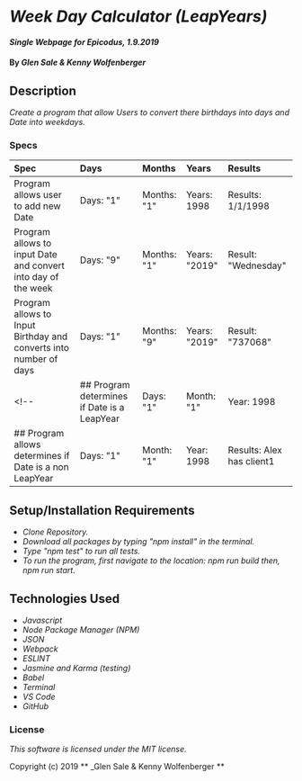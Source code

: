 #  _Week Day Calculator (LeapYears)_

#### _Single Webpage for Epicodus, 1.9.2019_

#### By _**Glen Sale & Kenny Wolfenberger**_

## Description

_Create a program that allow Users to convert there birthdays into days and Date into weekdays._


### Specs
| Spec | Days | Months | Years |  Results  |
| :-------------    | :------------- | :------------- | :------------- | :------------- |
| Program allows user to add new Date| Days: "1" | Months: "1" |  Years: 1998  |  Results: 1/1/1998  |
| Program allows to input Date and convert into day of the week  | Days: "9"  | Months: "1" |  Years: "2019" |  Result: "Wednesday"  |
| Program allows to Input Birthday  and converts into number of days | Days: "1" | Months: "9" |  Years: "2019" |  Result: "737068"  |
<!-- | ## Program determines if Date is a LeapYear| Days: "1" | Month: "1" |  Year: 1998  |  Results: Alex has client1  |
| ## Program allows determines if Date is a non LeapYear| Days: "1" | Month: "1" |  Year: 1998  |  Results: Alex has client1  | -->


## Setup/Installation Requirements
* _Clone Repository._
* _Download all packages by typing "npm install" in the terminal._
* _Type "npm test" to run all tests._
* _To run the program, first navigate to the location: npm run build then, npm run start._




## Technologies Used
* _Javascript_
* _Node Package Manager (NPM)_
* _JSON_
* _Webpack_
* _ESLINT_
* _Jasmine and Karma (testing)_
* _Babel_
* _Terminal_
* _VS Code_
* _GitHub_


### License

*This software is licensed under the MIT license.*

Copyright (c) 2019 ** _Glen Sale & Kenny Wolfenberger **

